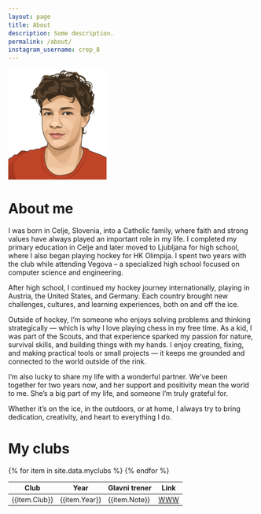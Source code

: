 ```yaml
---
layout: page
title: About
description: Some description.
permalink: /about/
instagram_username: crep_8
---
```


<img class="img-rounded" src="/assets/img/uploads/profile.png" alt="Martin Črepinšek" width="200">

# About me

I was born in Celje, Slovenia, into a Catholic family, where faith and strong values have always played an important role in my life. I completed my primary education in Celje and later moved to Ljubljana for high school, where I also began playing hockey for HK Olimpija. I spent two years with the club while attending Vegova – a specialized high school focused on computer science and engineering.

After high school, I continued my hockey journey internationally, playing in Austria, the United States, and Germany. Each country brought new challenges, cultures, and learning experiences, both on and off the ice.

Outside of hockey, I’m someone who enjoys solving problems and thinking strategically — which is why I love playing chess in my free time. As a kid, I was part of the Scouts, and that experience sparked my passion for nature, survival skills, and building things with my hands. I enjoy creating, fixing, and making practical tools or small projects — it keeps me grounded and connected to the world outside of the rink.

I’m also lucky to share my life with a wonderful partner. We've been together for two years now, and her support and positivity mean the world to me. She’s a big part of my life, and someone I’m truly grateful for.

Whether it’s on the ice, in the outdoors, or at home, I always try to bring dedication, creativity, and heart to everything I do.

# My clubs

<table>
  <thead>
    <tr>
      <th>Club</th>
      <th>Year</th>
      <th>Glavni trener</th>
      <th>Link</th>
    </tr>
  </thead>
  <tbody>
  {% for item in site.data.myclubs %}
    <tr>
      <td>{{item.Club}}</td>
      <td>{{item.Year}}</td>
      <td>{{item.Note}}</td>
      <td><a href="{{item.Link}}">WWW</a></td>
    </tr>
    {% endfor %}
  </tbody>
</table>
